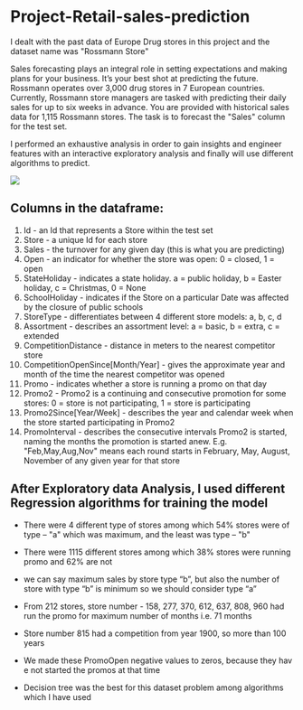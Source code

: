 # Project-Retail-sales-prediction
I dealt with the past data of Europe Drug stores in this project and the dataset name was "Rossmann Store"


Sales forecasting plays an integral role in setting expectations and making plans for your business. It’s your best shot at predicting the future. Rossmann operates over 3,000 drug stores in 7 European countries. Currently, Rossmann store managers are tasked with predicting their daily sales for up to six weeks in advance. You are provided with historical sales data for 1,115 Rossmann stores. The task is to forecast the "Sales" column for the test set.

I performed an exhaustive analysis in order to gain insights and engineer features with an interactive exploratory analysis and finally will use different algorithms to predict.

<img src = "https://user-images.githubusercontent.com/83903018/124346442-78365400-dbfc-11eb-8311-2b8689315b38.png">


## Columns in the dataframe:
1. Id - an Id that represents a Store within the test set
2. Store - a unique Id for each store
3. Sales - the turnover for any given day (this is what you are predicting)
4. Open - an indicator for whether the store was open: 0 = closed, 1 = open
5. StateHoliday - indicates a state holiday. a = public holiday, b = Easter holiday, c = Christmas, 0 = None
6. SchoolHoliday - indicates if the Store on a particular Date was affected by the closure of public schools
7. StoreType - differentiates between 4 different store models: a, b, c, d
8. Assortment - describes an assortment level: a = basic, b = extra, c = extended
9. CompetitionDistance - distance in meters to the nearest competitor store
10. CompetitionOpenSince[Month/Year] - gives the approximate year and month of the time the nearest competitor was opened
11. Promo - indicates whether a store is running a promo on that day
12. Promo2 - Promo2 is a continuing and consecutive promotion for some stores: 0 = store is not participating, 1 = store is participating
13. Promo2Since[Year/Week] - describes the year and calendar week when the store started participating in Promo2
14. PromoInterval - describes the consecutive intervals Promo2 is started, naming the months the promotion is started anew. E.g. "Feb,May,Aug,Nov" means each round starts in February, May, August, November of any given year for that store

## After Exploratory data Analysis, I used different Regression algorithms for training the model


- There were 4 different type of stores among which 54% stores were of type – "a" which was maximum, and the least was type – "b"

- There were 1115 different stores among which 38% stores were running promo and 62% are not

- we can say maximum sales by store type “b”, but also the number of store with type “b” is minimum so we should consider type “a”

- From 212 stores, store number - 158, 277, 370, 612, 637, 808, 960 had run the promo for maximum number of months i.e. 71 months

- Store number 815 had a competition from year 1900, so more than 100 years

- We made these PromoOpen negative values to zeros, because they have not started the promos at that time

- Decision tree was the best for this dataset problem among algorithms which I have used

